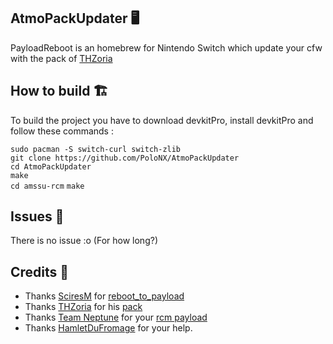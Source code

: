 ## AtmoPackUpdater 🖥️

PayloadReboot is an homebrew for Nintendo Switch which update your cfw with the pack of [THZoria](https://github.com/THZoria/THZoria)


## How to build 🏗️

To build the project you have to download devkitPro, install devkitPro and follow these commands :

``sudo pacman -S switch-curl switch-zlib``  
``git clone https://github.com/PoloNX/AtmoPackUpdater``  
``cd AtmoPackUpdater``  
``make``  
``cd amssu-rcm``
``make``
 
## Issues 🚩 

There is no issue :o (For how long?)

## Credits 📜 

- Thanks [SciresM](https://github.com/SciresM) for [reboot_to_payload](https://github.com/Atmosphere-NX/Atmosphere/tree/master/troposphere/reboot_to_payload)
- Thanks [THZoria](https://github.com/THZoria/THZoria) for his [pack](https://github.com/THZoria/AtmoPack-Vanilla)
- Thanks [Team Neptune](https://github.com/Team-Neptune]) for your [rcm payload](https://github.com/Team-Neptune/DeepSea-Updater/tree/master/rcm)
- Thanks [HamletDuFromage](https://github.com/HamletDuFromage) for your help.
